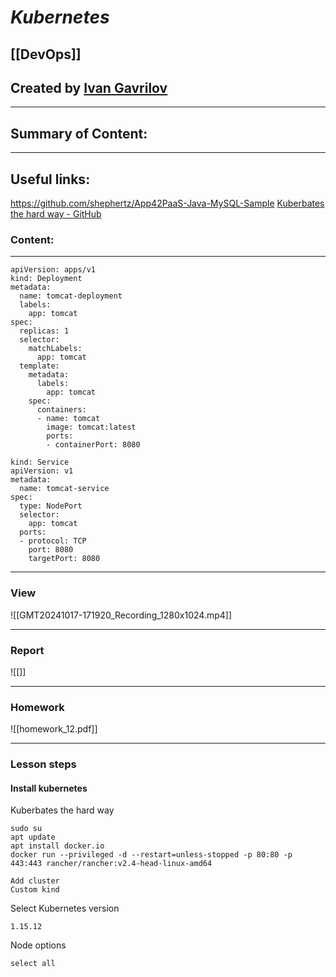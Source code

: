 # ***Kubernetes***

## [[DevOps]]


## Created by [Ivan Gavrilov](https://github.com/ivangavrilov-viii)
---
## Summary of Content:




---
## Useful links:
https://github.com/shephertz/App42PaaS-Java-MySQL-Sample
[Kuberbates the hard way - GitHub](https://github.com/kelseyhightower/kubernetes-the-hard-way)


### Content:
---
```
apiVersion: apps/v1
kind: Deployment
metadata:
  name: tomcat-deployment
  labels:
    app: tomcat
spec:
  replicas: 1
  selector:
    matchLabels:
      app: tomcat
  template:
    metadata:
      labels:
        app: tomcat
    spec:
      containers:
      - name: tomcat
        image: tomcat:latest
        ports:
        - containerPort: 8080
```

```
kind: Service
apiVersion: v1
metadata:
  name: tomcat-service
spec:
  type: NodePort
  selector:
    app: tomcat
  ports:
  - protocol: TCP
    port: 8080
    targetPort: 8080
```
---
### View
![[GMT20241017-171920_Recording_1280x1024.mp4]]

---
### Report
![[]]

---
### Homework
![[homework_12.pdf]]

---
### Lesson steps
#### Install kubernetes
Kuberbates the hard way
```
sudo su
apt update
apt install docker.io
docker run --privileged -d --restart=unless-stopped -p 80:80 -p 443:443 rancher/rancher:v2.4-head-linux-amd64
```

```
Add cluster
Custom kind
```

Select Kubernetes version
```
1.15.12 
```

Node options
```
select all

```





